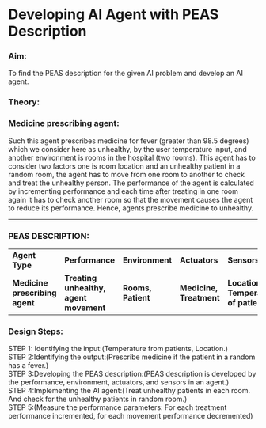 # Developing AI Agent with PEAS Description

### Aim:
To find the PEAS description for the given AI problem and develop an AI agent.
### Theory:
<h3>Medicine prescribing agent:</h3>
<p>Such this agent prescribes medicine for fever (greater than 98.5 degrees) which we consider here as unhealthy, by the user temperature input, and another environment is rooms in the hospital (two rooms). This agent has to consider two factors one is room location and an unhealthy patient in a random room, the agent has to move from one room to another to check and treat the unhealthy person. The performance of the agent is calculated by incrementing performance and each time after treating in one room again it has to check another room so that the movement causes the agent to reduce its performance. Hence, agents prescribe medicine to unhealthy.</p>
<hr>
<h3>PEAS DESCRIPTION:</h3>
<table>
  <tr>
    <td><strong>Agent Type</strong></td>
    <td><strong>Performance</strong></td>
     <td><strong>Environment</strong></td>
    <td><strong>Actuators</strong></td>
    <td><strong>Sensors</strong></td>
  </tr>
    <tr>
    <td><strong>Medicine prescribing agent</strong></td>
    <td><strong>Treating unhealthy, agent movement</strong></td>
     <td><strong>Rooms, Patient</strong></td>
    <td><strong>Medicine, Treatment</strong></td>
    <td><strong>Location, Temperature of patient</strong></td>
  </tr>
</table>

### Design Steps:
STEP 1: Identifying the input:(Temperature from patients, Location.)<br>
STEP 2:Identifying the output:(Prescribe medicine if the patient in a random has a fever.)<br>
STEP 3:Developing the PEAS description:(PEAS description is developed by the performance, environment, actuators, and sensors in an agent.)<br>
STEP 4:Implementing the AI agent:(Treat unhealthy patients in each room. And check for the unhealthy patients in random room.)<br>
STEP 5:(Measure the performance parameters: For each treatment performance incremented, for each movement performance decremented)<br>
